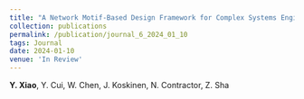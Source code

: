 ```yaml
---
title: "A Network Motif-Based Design Framework for Complex Systems Engineering Considering Local Dependencies"
collection: publications
permalink: /publication/journal_6_2024_01_10
tags: Journal
date: 2024-01-10
venue: 'In Review'
---
```

**Y. Xiao**, Y. Cui, W. Chen, J. Koskinen, N. Contractor, Z. Sha
